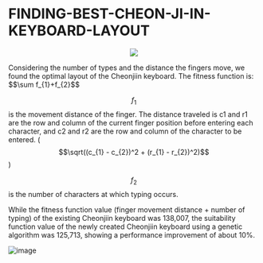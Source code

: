 # FINDING-BEST-CHEON-JI-IN-KEYBOARD-LAYOUT

<p align="center">
  <img src="https://github.com/user-attachments/assets/dc6f4d0f-db05-48d7-8215-3e0467d3ea35">
</p>
Considering the number of types and the distance the fingers move, we found the optimal layout of the Cheonjiin keyboard.
The fitness function is: $$\sum f_{1}+f_{2}$$

$$f_{1}$$ is the movement distance of the finger. The distance traveled is c1 and r1 are the row and column of the current finger position before entering each character, and c2 and r2 are the row and column of the character to be entered. ( $$\sqrt((c_{1} - c_{2})^2 + (r_{1} - r_{2})^2)$$ )

$$f_{2}$$ is the number of characters at which typing occurs.

While the fitness function value (finger movement distance + number of typing) of the existing Cheonjiin keyboard was 138,007, the suitability function value of the newly created Cheonjiin keyboard using a genetic algorithm was 125,713, showing a performance improvement of about 10%.

![image](https://github.com/user-attachments/assets/5f98b712-a0b0-4ab7-bddd-22638a2e9a96)
